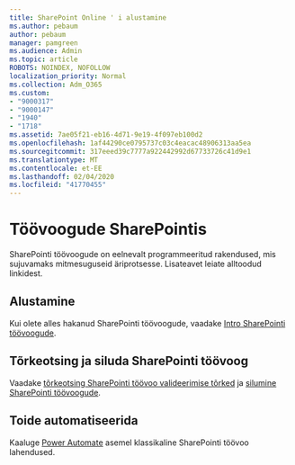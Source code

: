 ```yaml
---
title: SharePoint Online ' i alustamine
ms.author: pebaum
author: pebaum
manager: pamgreen
ms.audience: Admin
ms.topic: article
ROBOTS: NOINDEX, NOFOLLOW
localization_priority: Normal
ms.collection: Adm_O365
ms.custom:
- "9000317"
- "9000147"
- "1940"
- "1718"
ms.assetid: 7ae05f21-eb16-4d71-9e19-4f097eb100d2
ms.openlocfilehash: 1af44290ce0795737c03c4eacac48906313aa5ea
ms.sourcegitcommit: 317eeed39c7777a922442992d67733726c41d9e1
ms.translationtype: MT
ms.contentlocale: et-EE
ms.lasthandoff: 02/04/2020
ms.locfileid: "41770455"
---
```

# <a name="workflows-in-sharepoint"></a>Töövoogude SharePointis

SharePointi töövoogude on eelnevalt programmeeritud rakendused, mis sujuvamaks mitmesuguseid äriprotsesse. Lisateavet leiate alltoodud linkidest.

## <a name="getting-started"></a>Alustamine

Kui olete alles hakanud SharePointi töövoogude, vaadake [Intro SharePointi töövoogude](https://support.office.com/article/introduction-to-sharepoint-workflow-07982276-54e8-4e17-8699-5056eff4d9e3).

## <a name="troubleshoot-and-debug-a-sharepoint-workflow"></a>Tõrkeotsing ja siluda SharePointi töövoog

Vaadake [tõrkeotsing SharePointi töövoo valideerimise tõrked](https://docs.microsoft.com/sharepoint/dev/general-development/troubleshooting-sharepoint-server-workflow-validation-errors-in-visio) ja [silumine SharePointi töövoogude](https://docs.microsoft.com/sharepoint/dev/general-development/debugging-sharepoint-server-workflows).

## <a name="power-automate"></a>Toide automatiseerida

Kaaluge [Power Automate](https://docs.microsoft.com/power-automate/modern-approvals) asemel klassikaline SharePointi töövoo lahendused.
